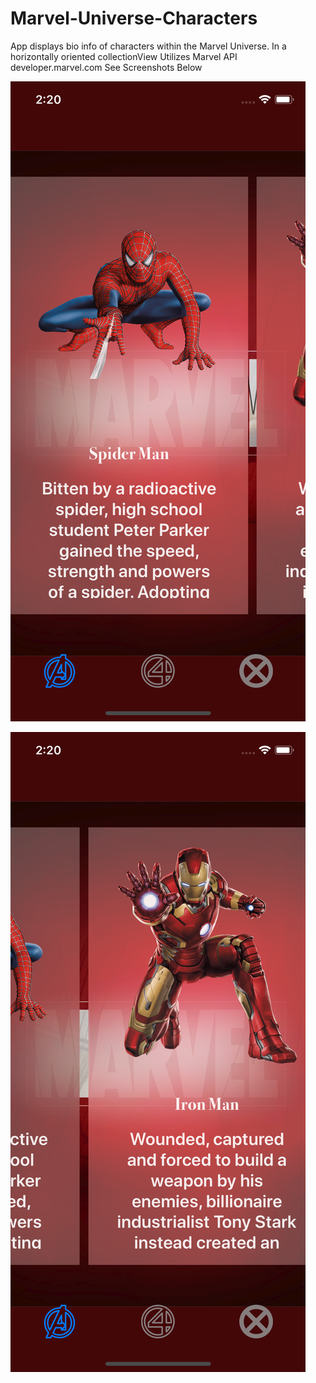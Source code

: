 # Marvel-Universe-Characters
App displays bio info of characters within the Marvel Universe. In a horizontally oriented collectionView Utilizes Marvel API developer.marvel.com
See Screenshots Below

![](https://github.com/Alphonso84/Marvel-Universe-Characters/blob/master/Marvel%20Universe%20Characters/Assets.xcassets/Simulator%20Screen%20Shot%20-%20iPhone%20X%20-%202018-02-20%20at%2002.20.34.imageset/Simulator%20Screen%20Shot%20-%20iPhone%20X%20-%202018-02-20%20at%2002.20.34.png?raw=true)

![](https://github.com/Alphonso84/Marvel-Universe-Characters/blob/master/Marvel%20Universe%20Characters/Assets.xcassets/Simulator%20Screen%20Shot%20-%20iPhone%20X%20-%202018-02-20%20at%2002.20.44.imageset/Simulator%20Screen%20Shot%20-%20iPhone%20X%20-%202018-02-20%20at%2002.20.44.png?raw=true)
